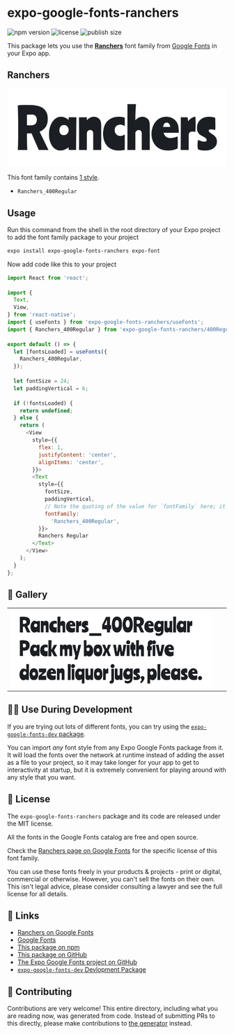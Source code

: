 # expo-google-fonts-ranchers

![npm version](https://flat.badgen.net/npm/v/expo-google-fonts-ranchers)
![license](https://flat.badgen.net/github/license/expo/google-fonts)
![publish size](https://flat.badgen.net/packagephobia/install/expo-google-fonts-ranchers)

This package lets you use the [**Ranchers**](https://fonts.google.com/specimen/Ranchers) font family from [Google Fonts](https://fonts.google.com/) in your Expo app.

## Ranchers

![Ranchers](./font-family.png)

This font family contains [1 style](#-gallery).

- `Ranchers_400Regular`

## Usage

Run this command from the shell in the root directory of your Expo project to add the font family package to your project
```sh
expo install expo-google-fonts-ranchers expo-font
```

Now add code like this to your project
```js
import React from 'react';

import {
  Text,
  View,
} from 'react-native';
import { useFonts } from 'expo-google-fonts-ranchers/useFonts';
import { Ranchers_400Regular } from 'expo-google-fonts-ranchers/400Regular';

export default () => {
  let [fontsLoaded] = useFonts({
    Ranchers_400Regular,
  });

  let fontSize = 24;
  let paddingVertical = 6;

  if (!fontsLoaded) {
    return undefined;
  } else {
    return (
      <View
        style={{
          flex: 1,
          justifyContent: 'center',
          alignItems: 'center',
        }}>
        <Text
          style={{
            fontSize,
            paddingVertical,
            // Note the quoting of the value for `fontFamily` here; it expects a string!
            fontFamily:
              'Ranchers_400Regular',
          }}>
          Ranchers Regular
        </Text>
      </View>
    );
  }
};

```

## 🔡 Gallery


||||
|-|-|-|
|![Ranchers_400Regular](.//400Regular/Ranchers_400Regular.ttf.png)||||


## 👩‍💻 Use During Development

If you are trying out lots of different fonts, you can try using the [`expo-google-fonts-dev` package](https://github.com/freeboub/google-fonts/tree/master/font-packages/dev#readme).

You can import *any* font style from any Expo Google Fonts package from it. It will load the fonts
over the network at runtime instead of adding the asset as a file to your project, so it may take longer
for your app to get to interactivity at startup, but it is extremely convenient
for playing around with any style that you want.

## 📖 License

The `expo-google-fonts-ranchers` package and its code are released under the MIT license.

All the fonts in the Google Fonts catalog are free and open source.

Check the [Ranchers page on Google Fonts](https://fonts.google.com/specimen/Ranchers) for the specific license of this font family.

You can use these fonts freely in your products & projects - print or digital, commercial or otherwise. However, you can't sell the fonts on their own. This isn't legal advice, please consider consulting a lawyer and see the full license for all details.

## 🔗 Links

- [Ranchers on Google Fonts](https://fonts.google.com/specimen/Ranchers)
- [Google Fonts](https://fonts.google.com/)
- [This package on npm](https://www.npmjs.com/package/expo-google-fonts-ranchers)
- [This package on GitHub](https://github.com/freeboub/google-fonts/tree/master/font-packages/ranchers)
- [The Expo Google Fonts project on GitHub](https://github.com/freeboub/google-fonts)
- [`expo-google-fonts-dev` Devlopment Package](https://github.com/freeboub/google-fonts/tree/master/font-packages/dev)

## 🤝 Contributing

Contributions are very welcome! This entire directory, including what you are reading now, was generated from code. Instead of submitting PRs to this directly, please make contributions to [the generator](https://github.com/freeboub/google-fonts/tree/master/packages/generator) instead.
